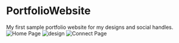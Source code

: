 # PortfolioWebsite
My first sample portfolio website for my designs and social handles.
![Home Page](https://user-images.githubusercontent.com/98814117/170716423-cab03e13-e409-41b6-9c43-4b78d2995b17.png)
![design](https://user-images.githubusercontent.com/98814117/170716828-9b265dbe-c3d6-4309-b365-79a9661f4a45.png)
![Connect Page](https://user-images.githubusercontent.com/98814117/170716904-4345b6d9-c22e-40bd-bd23-d6b3d066dd7f.png)

